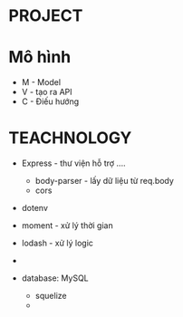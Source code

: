 # PROJECT

# Mô hình
- M - Model
- V - tạo ra API
- C - Điếu hướng


# TEACHNOLOGY
- Express - thư viện hỗ trợ ....
    - body-parser - lấy dữ liệu từ req.body
    - cors 

- dotenv
- moment - xử lý thời gian
-  lodash - xử lý logic 
-  

- database: MySQL
    - squelize
    - 